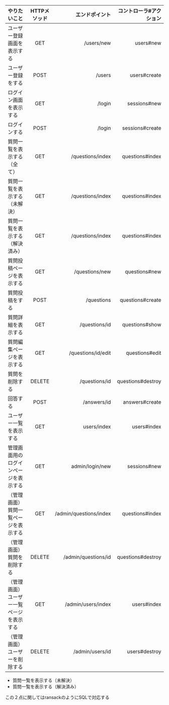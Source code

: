 | やりたいこと |HTTPメソッド | エンドポイント | コントローラ#アクション|
| :--- | :-----------: | -------:|--------:|
|ユーザー登録画面を表示する|	GET |/users/new|users#new|
|ユーザー登録をする|POST|/users|users#create|
|ログイン画面を表示する|GET|/login|sessions#new|
|ログインする|POST|/login|sessions#create|
|質問一覧を表示する（全て）|GET|/questions/index|questions#index|		
|質問一覧を表示する（未解決）|GET|/questions/index|questions#index|			
|質問一覧を表示する（解決済み）|GET|/questions/index|questions#index|			
|質問投稿ページを表示する|GET |/questions/new|questions#new|			
|質問投稿をする|POST|/questions|questions#create|		
|質問詳細を表示する|GET|/questions/id|questions#show|			
|質問編集ページを表示する|GET|/questions/id/edit|questions#edit|			
|質問を削除する|DELETE|/questions/id|questions#destroy|	
|回答する|POST|/answers/id|answers#create|	
|ユーザー一覧を表示する|GET|users/index|users#index|			
|管理画面用のログインページを表示する|GET|admin/login/new|sessions#new|	
|（管理画面）質問一覧ページを表示する|GET|/admin/questions/index|questions#index|				
|（管理画面）質問を削除する|DELETE|/admin/questions/id|questions#destroy|		
|（管理画面）ユーザー一覧ページを表示する|GET|/admin/users/index|users#index|		
|（管理画面）ユーザーを削除する|DELETE|/admin/users/id|users#destroy|

- 質問一覧を表示する（未解決）			
- 質問一覧を表示する（解決済み）

この２点に関してはransackのようにSQLで対応する
